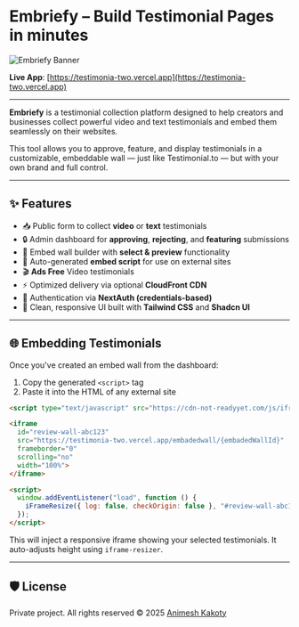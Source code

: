 
# Embriefy – Build Testimonial Pages in minutes

![Embriefy Banner](https://testimonia-two.vercel.app/og-image.png)


**Live App**: [https://testimonia-two.vercel.app](https://testimonia-two.vercel.app)

---

**Embriefy** is a testimonial collection platform designed to help creators and businesses collect powerful video and text testimonials and embed them seamlessly on their websites.

This tool allows you to approve, feature, and display testimonials in a customizable, embeddable wall — just like Testimonial.to — but with your own brand and full control.

---

## ✨ Features

- 📥 Public form to collect **video** or **text** testimonials  
- 🔒 Admin dashboard for **approving**, **rejecting**, and **featuring** submissions  
- 🧱 Embed wall builder with **select & preview** functionality  
- 📜 Auto-generated **embed script** for use on external sites  
- 🎬 **Ads Free** Video testimonials
- ⚡️ Optimized delivery via optional **CloudFront CDN**  
- 🔐 Authentication via **NextAuth (credentials-based)**  
- 🎨 Clean, responsive UI built with **Tailwind CSS** and **Shadcn UI**

---

## 🌐 Embedding Testimonials

Once you've created an embed wall from the dashboard:

1. Copy the generated `<script>` tag  
2. Paste it into the HTML of any external site

```html
<script type="text/javascript" src="https://cdn-not-readyyet.com/js/iframeResizer.min.js"></script>

<iframe
  id="review-wall-abc123"
  src="https://testimonia-two.vercel.app/embadedwall/{embadedWallId}"
  frameborder="0"
  scrolling="no"
  width="100%">
</iframe>

<script>
  window.addEventListener("load", function () {
    iFrameResize({ log: false, checkOrigin: false }, "#review-wall-abc123");
  });
</script>
```

This will inject a responsive iframe showing your selected testimonials. It auto-adjusts height using `iframe-resizer`.

---
## 🛡️ License

Private project. All rights reserved © 2025 [Animesh Kakoty](https://github.com/kakotyanimesh)
